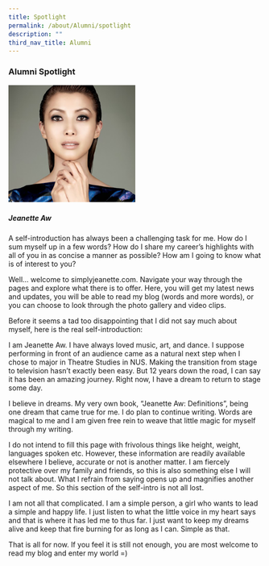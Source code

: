 ```yaml
---
title: Spotlight
permalink: /about/Alumni/spotlight
description: ""
third_nav_title: Alumni
---
```

### Alumni Spotlight

<img src="/images/jeanette.png" 
     style="width:50%">

##### Jeanette Aw

A self-introduction has always been a challenging task for me. How do I sum myself up in a few words? How do I share my career’s highlights with all of you in as concise a manner as possible? How am I going to know what is of interest to you?

Well… welcome to simplyjeanette.com. Navigate your way through the pages and explore what there is to offer. Here, you will get my latest news and updates, you will be able to read my blog (words and more words), or you can choose to look through the photo gallery and video clips.

Before it seems a tad too disappointing that I did not say much about myself, here is the real self-introduction:

I am Jeanette Aw. I have always loved music, art, and dance. I suppose performing in front of an audience came as a natural next step when I chose to major in Theatre Studies in NUS. Making the transition from stage to television hasn’t exactly been easy. But 12 years down the road, I can say it has been an amazing journey. Right now, I have a dream to return to stage some day.

I believe in dreams. My very own book, “Jeanette Aw: Definitions”, being one dream that came true for me. I do plan to continue writing. Words are magical to me and I am given free rein to weave that little magic for myself through my writing.

I do not intend to fill this page with frivolous things like height, weight, languages spoken etc. However, these information are readily available elsewhere I believe, accurate or not is another matter. I am fiercely protective over my family and friends, so this is also something else I will not talk about. What I refrain from saying opens up and magnifies another aspect of me. So this section of the self-intro is not all lost.

I am not all that complicated. I am a simple person, a girl who wants to lead a simple and happy life. I just listen to what the little voice in my heart says and that is where it has led me to thus far. I just want to keep my dreams alive and keep that fire burning for as long as I can. Simple as that.

That is all for now. If you feel it is still not enough, you are most welcome to read my blog and enter my world =)